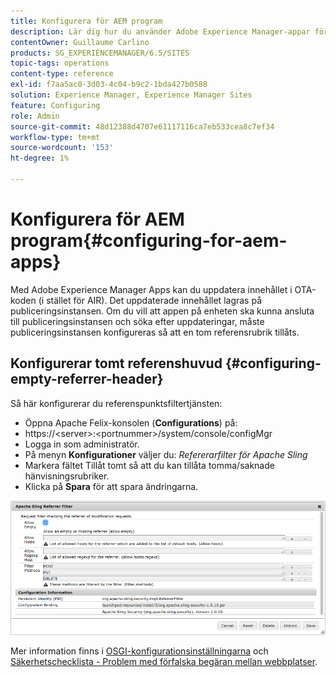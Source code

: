 ```yaml
---
title: Konfigurera för AEM program
description: Lär dig hur du använder Adobe Experience Manager-appar för att uppdatera innehållet i OTA-programmet (i stället för AIR).
contentOwner: Guillaume Carlino
products: SG_EXPERIENCEMANAGER/6.5/SITES
topic-tags: operations
content-type: reference
exl-id: f7aa5ac0-3d03-4c04-b9c2-1bda427b0588
solution: Experience Manager, Experience Manager Sites
feature: Configuring
role: Admin
source-git-commit: 48d12388d4707e61117116ca7eb533cea8c7ef34
workflow-type: tm+mt
source-wordcount: '153'
ht-degree: 1%

---
```


# Konfigurera för AEM program{#configuring-for-aem-apps}

Med Adobe Experience Manager Apps kan du uppdatera innehållet i OTA-koden (i stället för AIR). Det uppdaterade innehållet lagras på publiceringsinstansen. Om du vill att appen på enheten ska kunna ansluta till publiceringsinstansen och söka efter uppdateringar, måste publiceringsinstansen konfigureras så att en tom referensrubrik tillåts.

## Konfigurerar tomt referenshuvud {#configuring-empty-referrer-header}

Så här konfigurerar du referenspunktsfiltertjänsten:

* Öppna Apache Felix-konsolen (**Configurations**) på:
* https://&lt;server>:&lt;portnummer>/system/console/configMgr
* Logga in som administratör.
* På menyn **Konfigurationer** väljer du: *Refererarfilter för Apache Sling*
* Markera fältet Tillåt tomt så att du kan tillåta tomma/saknade hänvisningsrubriker.
* Klicka på **Spara** för att spara ändringarna.

![chlimage_1-58](assets/chlimage_1-58a.png)

Mer information finns i [OSGI-konfigurationsinställningarna](/help/sites-deploying/osgi-configuration-settings.md) och [ Säkerhetschecklista - Problem med förfalska begäran mellan webbplatser](/help/sites-administering/security-checklist.md#protect-against-cross-site-request-forgery).
